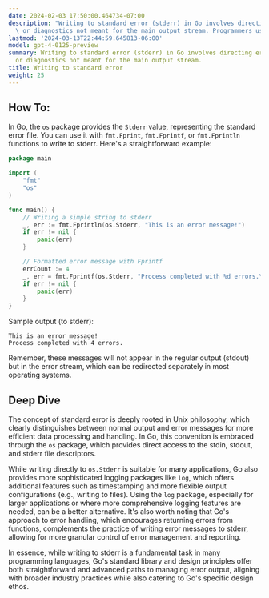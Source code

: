 ```yaml
---
date: 2024-02-03 17:50:00.464734-07:00
description: "Writing to standard error (stderr) in Go involves directing error messages\
  \ or diagnostics not meant for the main output stream. Programmers use this to\u2026"
lastmod: '2024-03-13T22:44:59.645813-06:00'
model: gpt-4-0125-preview
summary: Writing to standard error (stderr) in Go involves directing error messages
  or diagnostics not meant for the main output stream.
title: Writing to standard error
weight: 25
---
```


## How To:
In Go, the `os` package provides the `Stderr` value, representing the standard error file. You can use it with `fmt.Fprint`, `fmt.Fprintf`, or `fmt.Fprintln` functions to write to stderr. Here's a straightforward example:

```go
package main

import (
    "fmt"
    "os"
)

func main() {
    // Writing a simple string to stderr
    _, err := fmt.Fprintln(os.Stderr, "This is an error message!")
    if err != nil {
        panic(err)
    }

    // Formatted error message with Fprintf
    errCount := 4
    _, err = fmt.Fprintf(os.Stderr, "Process completed with %d errors.\n", errCount)
    if err != nil {
        panic(err)
    }
}
```

Sample output (to stderr):
```
This is an error message!
Process completed with 4 errors.
```

Remember, these messages will not appear in the regular output (stdout) but in the error stream, which can be redirected separately in most operating systems.

## Deep Dive
The concept of standard error is deeply rooted in Unix philosophy, which clearly distinguishes between normal output and error messages for more efficient data processing and handling. In Go, this convention is embraced through the `os` package, which provides direct access to the stdin, stdout, and stderr file descriptors. 

While writing directly to `os.Stderr` is suitable for many applications, Go also provides more sophisticated logging packages like `log`, which offers additional features such as timestamping and more flexible output configurations (e.g., writing to files). Using the `log` package, especially for larger applications or where more comprehensive logging features are needed, can be a better alternative. It's also worth noting that Go's approach to error handling, which encourages returning errors from functions, complements the practice of writing error messages to stderr, allowing for more granular control of error management and reporting. 

In essence, while writing to stderr is a fundamental task in many programming languages, Go's standard library and design principles offer both straightforward and advanced paths to managing error output, aligning with broader industry practices while also catering to Go's specific design ethos.
